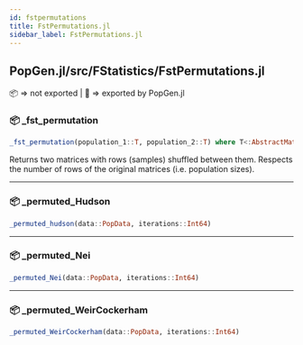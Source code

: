 ```yaml
---
id: fstpermutations
title: FstPermutations.jl
sidebar_label: FstPermutations.jl
---
```

## PopGen.jl/src/FStatistics/FstPermutations.jl
📦  => not exported | 
🔵 => exported by PopGen.jl

### 📦 _fst_permutation
```julia
_fst_permutation(population_1::T, population_2::T) where T<:AbstractMatrix
```
Returns two matrices with rows (samples) shuffled between them. Respects the
number of rows of the original matrices (i.e. population sizes).

----

### 📦 _permuted_Hudson
```julia
_permuted_hudson(data::PopData, iterations::Int64)
```

----

### 📦 _permuted_Nei
```julia
_permuted_Nei(data::PopData, iterations::Int64)
```

----

### 📦 _permuted_WeirCockerham
```julia
_permuted_WeirCockerham(data::PopData, iterations::Int64)
```
